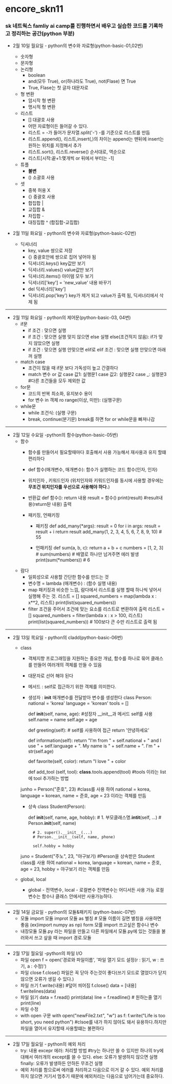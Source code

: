 # encore_skn11

### **sk 네트웍스 famliy ai camp를 진행하면서 배우고 실습한 코드를 기록하고 정리하는 공간(python 부분)**

- 2월 10일 월요일 - python의 변수와 자료형(python-basic-01,02번)
    - 숫자형
    - 문자형
    - 논리형
        - boolean
        - and(모두 True), or(하나라도 True), not(Flase) 면 True
        - True, Flase는 첫 글자 대문자로
    - 형 변환
        - 암시작 형 변환
        - 명시적 형 변환
    - 리스트
        - [] 대괄호 사용
        - 어떤 자료형이든 들어갈 수 있다.
        - 리스트 = -가 들어가 문자열.split('-') -를 기준으로 리스트를 만듬
        - 리스트.append(), 리스트,insert(,)의 차이는 append는 맨뒤에 insert는 원하는 위치를 지정해서 추가
        - 리스트.sort(), 리스트.reverse() 순서대로, 역순으로
        - 리스트[시작:끝+1:몇개씩 or 뒤에서 부터는 -1]
    - 튜플
        - **불변**
        - () 소괄호 사용
    - 셋
        - 중복 허용 X
        - {} 중괄호 사용
        - 합집합 |
        - 교집합 &
        - 차집합 -
        - 대칭집합 ^ (합집합-교집합)

- 2월 11일 화요일  - python의 변수와 자료형(python-basic-02번)
    - 딕셔너리
        - key, value 쌍으로 저장 
        - {} 중괄호안에 쌍으로 집어 넣어야 됨
        - 딕셔너리.keys() key값만 보기
        - 딕셔너리.values() value값만 보기 
        - 딕셔너리.items() 아이템 모두 보기 
        - 딕셔너리['key'] = 'new_value' 내용 바꾸기 
        - del 딕셔너리['key']
        - 딕셔너리.pop('key') key가 제거 되고 value가 출력 됨, 딕셔너리에서 삭제 됨

---

- 2월 11일 화요일 - python의 제어문(python-basic-03, 04번)
    - if문
        - if 조건 :
            맞으면 실행
        - if 조건 :
            맞으면 실행 맞지 않으면 else 실행
           else(조건적지 않음):
            if가 맞지 않았으면 실행
        - if 조건 :
            맞으면 실행 안맞으면 elif로
           elif 조건 :
            맞으면 실행 안맞으면 아래꺼 실행
    - match case
        - 조건이 많을 때 if문 보다 가독성이 높고 간결하다
        - match 변수 or 값
            case 값1:
                실행문1
            case 값2:
                실행문2
            case _:
                실행문3 #다른 조건들을 모두 제외한 값
    - for문
        - 코드의 반복 최소화, 유지보수 용이 
        - for 변수 in 객체 ro range(이상, 미만):
            (실행구문)
    - while문
        - while 조건식:
            (실행 구문)
        - break, continue(분기문) break를 하면 for or while문을 빠져나감

---

- 2월 12일 수요일 -python의 함수(python-basic-05번)
    - 함수
        - 함수를 만들어서 필요할때마다 호출해서 사용 가능해서 재사용과 유지 할떄 편리하다 
        - def 함수(매개변수, 매개변수):
            함수가 실행하는 코드
           함수(인자, 인자)
        - 위치인자 , 키워드인자 (위치인자와 키워드인자를 동시에 사용할 경우에는 **무조건 위치인자를 우선으로 사용해야 하다.**)
        - 반환값
            def 함수():
                return 내용
            result = 함수()
            print(result)    #result내용(return돤 내용) 출력
        - 패키징, 언패키징

            - 패키징
            def add_many(*args): 
                result = 0
                for i in args: 
                result = result + i
                return result 
            add_many(1, 2, 3, 4, 5, 6, 7, 8, 9, 10)    # 55
            
            - 언패키징
            def sum(a, b, c):
                return a + b + c
            numbers = [1, 2, 3] # sum(numbers)    # 배열로 하나만 넘겨주면 에러 발생
            print(sum(*numbers))    # 6
    - 람다
        - 일회성으로 사용할 간단한 함수를 만드는 것
        - 변수명 = lambda (매개변수) : (함수 실행 내용)
        - map 패키징과 비슷한 느낌, 람다에서 리스트를 실행 할때 하나씩 넣어서 실행해 주는 것.
            리스트 = []
            squared_numbers = map(lambda x : x**2, 리스트)
            print(list(squared_numbers))   
        - filter 조건을 주어서 조건에 맞는 요소를 리스트로 변환하여 출력 
            리스트 = []
            squared_numbers = filter(lambda x : x > 100, 리스트)
            print(list(squared_numbers))  # 100보다 큰 수만 리스트로 출력 됨  

---

- 2월 13일 목요일 - python의 cladd(python-basic-06번)
    - class
        - 객체지향 프로그래밍을 지원하는 중요한 개념, 함수를 하나로 묶어 클래스를 만들어 여러개의 객체를 만들 수 있음
        - 대문자로 선어 해야 된다
        - 메서드 : self로 접근하기 위한 객체를 의미한다.
        - 생성자 : __init__ 매개변수를 전달받아 변수를 생성한다
        class Person:    
            national = 'korea'
            language = 'korean'
            tools = []
    
            def __init__(self, name, age):  #성장자 __init__과 메서드 self를 사용 
                self.name = name
                self.age = age
    
            def greeting(self): # self를 사용하여 접근 
                 return '안녕하세요'
    
            def information(self):
                return "I'm from " + self.national + " and I use " + self.language + ". My name is " + self.name + ". I'm " + str(self.age)
    
            def favorite(self, color):
                return "I love " + color

            def add_tool (self, tool):
                __class__.tools.append(tool)     #tools 이라는 list에 tool 추가하는 방법

        junho = Person("준호", 23) #class를 사용 하여 national = korea, language = korean, name = 준호, age = 23 이라는 객체를 만듬

        - 상속
        class Student(Person):

            def __init__(self, name, age, hobby):
                # 1. 부모클래스명.__intit__(self, ...)
                # Person.__init__(self, name)
        
                # 2. super().__init__(...)
                # Person.__init__(self, name, phone)

                self.hobby = hobby

        juno = Student("주노", 23, "야구보기) #Person을 상속받은 Student class를 사용 하여 national = korea, language = korean, name = 준호, age = 23, hobby =  야구보기 라는 객체를 만듬

    - global, local
        - global - 전역변수, local - 로컬변수
            전역변수는 어디서든 사용 가능 로컬변수는 함수나 클래스 안에서만 사용가능하다.

---

- 2월 14일 금요일 - python의 모듈&패키지 (python-basic-07번)
    - 모듈 
        import 모듈
        improt 모듈 as 별칭  # 모듈 이름이 길면 별칭을 사용하면 좋음 (ex)import numpy as np)
        form 모률 import 쓰고싶은 함수나 변수
    - 내장모듈
        모듈.py 라는 파일을 만들고 다른 파일에서 모듈.py에 있는 것들을 불러와서 쓰고 샆을 때
        import 경로.모듈

---

- 2월 17일 월요일 -python의 파일 I/O
    - 파일 open
        f = open('경로와 파일이름', '파일 열기 모드 설정(r : 읽기, w : 쓰기, a : 수정)')
    - 파일 close
        f.close()
        파일은 꼭 닫아 주는것이 좋다(쓰기 모드로 열었다가 닫지 않으면 오류가 생길 수 있다.)
    - 파일 쓰기
        f.write(내용) #덮어 씌어짐
        f.close()
        data = [내용]
        f.writelines(data)
    - 파일 읽기
        data = f.read()
        print(data)
        line = f.readline() # 원하는줄 열기 
        print(line)
    - 파일 수정
    - with open 구문
        with open("newFile2.txt", "w") as f:
            f.write("Life is too short, you need python")  #clsoe를 내가 하지 않아도 돼서 유용하다.하지만 파일을 열어서 유지할때 사용할떄는 불편하다

---

- 2월 17일 월요일 - python의 예외 처리
    - try:
        내용
      excepr 에러:
        처리할 방법 #try는 하나만 쓸 수 있지만 하나의 try에 대해서 여러개의 except를 쓸 수 있다. 
       else: 
         오류가 발생하지 않으면 실행
       finally:
          오류가 발생하든 안하든 무조건 실행
    - 예외 처리를 함으로써 에러를 처리하고 다음으로 이거 갈 수 있다. 예외 처리를 하지 않으면 거기서 멈추기 때문에 예외처리는 다음으로 넘어가는데 중요하다. 
